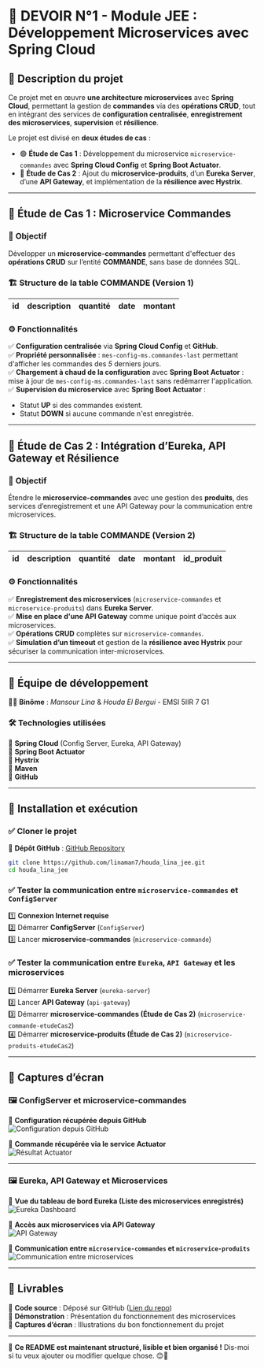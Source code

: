 
# 📌 **DEVOIR N°1 - Module JEE : Développement Microservices avec Spring Cloud**  

## 📝 **Description du projet**  

Ce projet met en œuvre **une architecture microservices** avec **Spring Cloud**, permettant la gestion de **commandes** via des **opérations CRUD**, tout en intégrant des services de **configuration centralisée**, **enregistrement des microservices**, **supervision** et **résilience**.  

Le projet est divisé en **deux études de cas** :  
- 🟢 **Étude de Cas 1** : Développement du microservice `microservice-commandes` avec **Spring Cloud Config** et **Spring Boot Actuator**.  
- 🔵 **Étude de Cas 2** : Ajout du **microservice-produits**, d’un **Eureka Server**, d’une **API Gateway**, et implémentation de la **résilience avec Hystrix**.  

---

## 🔹 **Étude de Cas 1 : Microservice Commandes**  

### 🎯 **Objectif**  
Développer un **microservice-commandes** permettant d'effectuer des **opérations CRUD** sur l’entité **COMMANDE**, sans base de données SQL.  

### 🏗️ **Structure de la table COMMANDE (Version 1)**  
| id  | description | quantité | date | montant |
|-----|------------|----------|------|---------|

### ⚙️ **Fonctionnalités**  
✅ **Configuration centralisée** via **Spring Cloud Config** et **GitHub**.  
✅ **Propriété personnalisée** : `mes-config-ms.commandes-last` permettant d'afficher les commandes des *5* derniers jours.  
✅ **Chargement à chaud de la configuration** avec **Spring Boot Actuator** : mise à jour de `mes-config-ms.commandes-last` sans redémarrer l'application.  
✅ **Supervision du microservice** avec **Spring Boot Actuator** :  
   - Statut **UP** si des commandes existent.  
   - Statut **DOWN** si aucune commande n'est enregistrée.  

---

## 🔹 **Étude de Cas 2 : Intégration d’Eureka, API Gateway et Résilience**  

### 🎯 **Objectif**  
Étendre le **microservice-commandes** avec une gestion des **produits**, des services d’enregistrement et une API Gateway pour la communication entre microservices.  

### 🏗️ **Structure de la table COMMANDE (Version 2)**  
| id  | description | quantité | date | montant | id_produit |
|-----|------------|----------|------|---------|-----------|

### ⚙️ **Fonctionnalités**  
✅ **Enregistrement des microservices** (`microservice-commandes` et `microservice-produits`) dans **Eureka Server**.  
✅ **Mise en place d'une API Gateway** comme unique point d’accès aux microservices.  
✅ **Opérations CRUD** complètes sur `microservice-commandes`.  
✅ **Simulation d’un timeout** et gestion de la **résilience avec Hystrix** pour sécuriser la communication inter-microservices.  

---

## 👥 **Équipe de développement**  
👩‍💻 **Binôme** : *Mansour Lina* & *Houda El Bergui* - EMSI 5IIR 7 G1  

### 🛠️ **Technologies utilisées**  
🔹 **Spring Cloud** (Config Server, Eureka, API Gateway)  
🔹 **Spring Boot Actuator**  
🔹 **Hystrix**  
🔹 **Maven**  
🔹 **GitHub**  

---

## 🚀 **Installation et exécution**  

### ✅ **Cloner le projet**  
📂 **Dépôt GitHub** : [GitHub Repository](https://github.com/linaman7/houda_lina_jee.git)  

```sh
git clone https://github.com/linaman7/houda_lina_jee.git
cd houda_lina_jee
```

### ✅ **Tester la communication entre `microservice-commandes` et `ConfigServer`**  
1️⃣ **Connexion Internet requise**  
2️⃣ Démarrer **ConfigServer** (`ConfigServer`)  
3️⃣ Lancer **microservice-commandes** (`microservice-commande`)  

### ✅ **Tester la communication entre `Eureka`, `API Gateway` et les microservices**  
1️⃣ Démarrer **Eureka Server** (`eureka-server`)  
2️⃣ Lancer **API Gateway** (`api-gateway`)  
3️⃣ Démarrer **microservice-commandes (Étude de Cas 2)** (`microservice-commande-etudeCas2`)  
4️⃣ Démarrer **microservice-produits (Étude de Cas 2)** (`microservice-produits-etudeCas2`)  

---

## 📸 **Captures d’écran**  

### 🖼️ **ConfigServer et microservice-commandes**  
📌 **Configuration récupérée depuis GitHub**  
![Configuration depuis GitHub](https://github.com/linaman7/houda_lina_jee/blob/main/images/configserver_microservice_commande.png)  

📌 **Commande récupérée via le service Actuator**  
![Résultat Actuator](https://github.com/linaman7/houda_lina_jee/blob/main/images/commande_actuator.png)  

---

### 🖼️ **Eureka, API Gateway et Microservices**  
📌 **Vue du tableau de bord Eureka (Liste des microservices enregistrés)**  
![Eureka Dashboard](https://github.com/linaman7/houda_lina_jee/blob/main/images/eureka_dashboard.png)  

📌 **Accès aux microservices via API Gateway**  
![API Gateway](https://github.com/linaman7/houda_lina_jee/blob/main/images/api_gateway.png)  

📌 **Communication entre `microservice-commandes` et `microservice-produits`**  
![Communication entre microservices](https://github.com/linaman7/houda_lina_jee/blob/main/images/microservices_communication.png)  

---

## 📜 **Livrables**  
📌 **Code source** : Déposé sur GitHub ([Lien du repo](https://github.com/linaman7/houda_lina_jee.git))  
📌 **Démonstration** : Présentation du fonctionnement des microservices  
📌 **Captures d’écran** : Illustrations du bon fonctionnement du projet  

---

🎯 **Ce README est maintenant structuré, lisible et bien organisé !** Dis-moi si tu veux ajouter ou modifier quelque chose. 😊🚀
